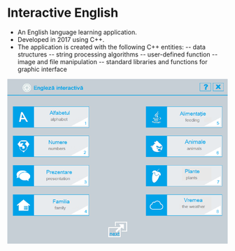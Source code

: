 # Interactive English

- An English language learning application.
- Developed in 2017 using C++.
- The application is created with the following C++ entities:
  -- data structures 
  -- string processing algorithms
  -- user-defined function
  -- image and file manipulation
  -- standard libraries and functions for graphic interface

![App screenshot](screenshot.png)

